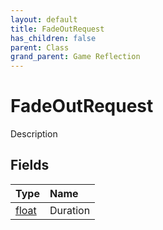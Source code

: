 ```yaml
---
layout: default
title: FadeOutRequest
has_children: false
parent: Class
grand_parent: Game Reflection
---
```

# FadeOutRequest
Description 

## Fields

| Type | Name |
|:-------------|:--------------|
| [float](/docs/game-reflection/components/float) | Duration |

